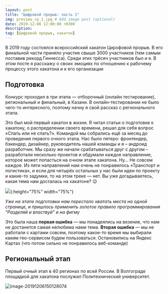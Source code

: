 ```yaml
---
layout: post
title: "Цифровой прорыв: часть 1"
img: preview_cp_1.jpg # Add image post (optional)
date: 2019-12-06 12:00:00 +0300
description:
tag: [Цифровой прорыв, хакатон]
---
```

В 2019 году состоялся всероссийский хакатон Цирофовой прорыв. В его финальной части приняло участие свыше 3000 участников (тем самым поставив рекорд Гиннесса). Среди этих трёсяч участников был и я. В этом посте я расскажу о своих эмоциях по отношению к рабочему процессу этого хакатона и к его организации

## Подготовка
Конкурс проходил в три этапа — отборочный (онлайн тестирование), региональный и финальный, в Казани. В онлайн-тестировании не было чего-то интересного, поэтому начну я свой рассказ с регионального этапа.

Это был мой первый хакатон в жизни. Я читал статьи о подготовке к хакатону, о распределении своего времени, решал для себя вопрос «Спать или не спать?». Командой мы собрались ещё за месяц до проведения первого очного этапа. Нас было пятеро: фронтендер, бэкендер, дизайнер, руководитель нашей команды и я – андроид разработчик. Мы сразу же начали срабатываться друг с другом – разработали несколько проектов и обдумали каждое направление, которое может попасться на очном этапе хакатона. Ну… Не совсем каждое. Из пяти направлений нам очень не понравилось «Транспорт и логистика», и если для четырёх остальных у нас были идеи по проекту и какие-то задумки, то на этом треке — нет. Вы уже догадываетесь, какая тема нам досталась на хакатоне? 😉

![](https://dvegasa.github.io/assets/img/image-20191206180445787.png){:height="75%" width="75%"}

*Уже на этапе подготовки нам перестало хватать места на одной странице, и пришлось применить золотое правило программирования "Разделяй и властвуй" и на фигму*

Это была наша **первая ошибка** — мы понадеялись на везение, что нам не достанется самая нелюбима нами тема. **Вторая ошибка** — мы не работали с картами совсем, поэтому какое-то время мы выбирали каким гео-сервисом будем пользоваться. Остановились на Яндекс Картах (что потом сильно не понравилось веб-команде)

## Региональный этап

Первый очный этап в 40 регионах по всей России. В Волгограде площадкой для хакатона послужил Политехнический университет. 

![image-20191206150128074](../assets/img/image-20191206150128074.png)